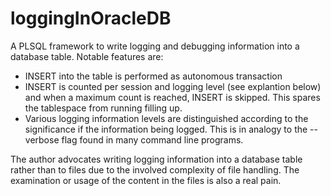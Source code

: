 # loggingInOracleDB
A PLSQL framework to write logging and debugging information into a database table. Notable features are:
* INSERT into the table is performed as autonomous transaction
* INSERT is counted per session and logging level (see explantion below) and when a maximum count is reached, INSERT is skipped. This spares the tablespace from running filling up.
* Various logging information levels are distinguished according to the significance if the information being logged. This is in analogy to the --verbose flag found in many command line programs.

The author advocates writing logging information into a database table rather than to files due to the involved complexity of file handling. The examination or usage of the content in the files is also a real pain.
